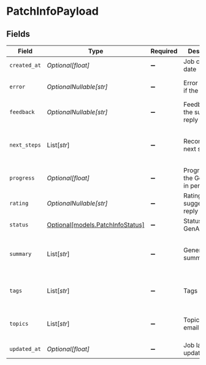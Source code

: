 # PatchInfoPayload


## Fields

| Field                                                            | Type                                                             | Required                                                         | Description                                                      | Example                                                          |
| ---------------------------------------------------------------- | ---------------------------------------------------------------- | ---------------------------------------------------------------- | ---------------------------------------------------------------- | ---------------------------------------------------------------- |
| `created_at`                                                     | *Optional[float]*                                                | :heavy_minus_sign:                                               | Job created date                                                 | 1612900000000                                                    |
| `error`                                                          | *OptionalNullable[str]*                                          | :heavy_minus_sign:                                               | Error message if the job failed                                  | Failed to generate summary                                       |
| `feedback`                                                       | *OptionalNullable[str]*                                          | :heavy_minus_sign:                                               | Feedback of the suggested reply                                  | Good summary                                                     |
| `next_steps`                                                     | List[*str*]                                                      | :heavy_minus_sign:                                               | Recommended next steps                                           | [<br/>"The agent should approve the refund"<br/>]                |
| `progress`                                                       | *Optional[float]*                                                | :heavy_minus_sign:                                               | Progress of the GenAI job in percentage                          | 100                                                              |
| `rating`                                                         | *OptionalNullable[str]*                                          | :heavy_minus_sign:                                               | Rating of the suggested reply                                    | positive                                                         |
| `status`                                                         | [Optional[models.PatchInfoStatus]](../models/patchinfostatus.md) | :heavy_minus_sign:                                               | Status of the GenAI job                                          | COMPLETED                                                        |
| `summary`                                                        | List[*str*]                                                      | :heavy_minus_sign:                                               | Generated summary                                                | [<br/>"Customer is interested in solar panels"<br/>]             |
| `tags`                                                           | List[*str*]                                                      | :heavy_minus_sign:                                               | Tags                                                             | [<br/>"solar",<br/>"quote"<br/>]                                 |
| `topics`                                                         | List[*str*]                                                      | :heavy_minus_sign:                                               | Topics of the email thread                                       | [<br/>"Product enquiry"<br/>]                                    |
| `updated_at`                                                     | *Optional[float]*                                                | :heavy_minus_sign:                                               | Job last updated date                                            | 1612900000000                                                    |